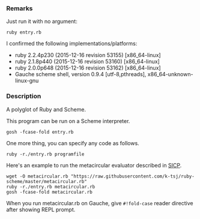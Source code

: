 ### Remarks

Just run it with no argument:

    ruby entry.rb

I confirmed the following implementations/platforms:

* ruby 2.2.4p230 (2015-12-16 revision 53155) [x86\_64-linux]
* ruby 2.1.8p440 (2015-12-16 revision 53160) [x86\_64-linux]
* ruby 2.0.0p648 (2015-12-16 revision 53162) [x86\_64-linux]
* Gauche scheme shell, version 0.9.4 [utf-8,pthreads], x86\_64-unknown-linux-gnu

### Description

A polyglot of Ruby and Scheme.

This program can be run on a Scheme interpreter.

    gosh -fcase-fold entry.rb

One more thing, you can specify any code as follows.

    ruby -r./entry.rb programfile

Here's an example to run the metacircular evaluator described in [SICP](https://mitpress.mit.edu/sicp/).

    wget -O metacircular.rb "https://raw.githubusercontent.com/k-tsj/ruby-scheme/master/metacircular.rb"
    ruby -r./entry.rb metacircular.rb
    gosh -fcase-fold metacircular.rb

When you run metacircular.rb on Gauche, give `#!fold-case` reader directive after showing REPL prompt.
